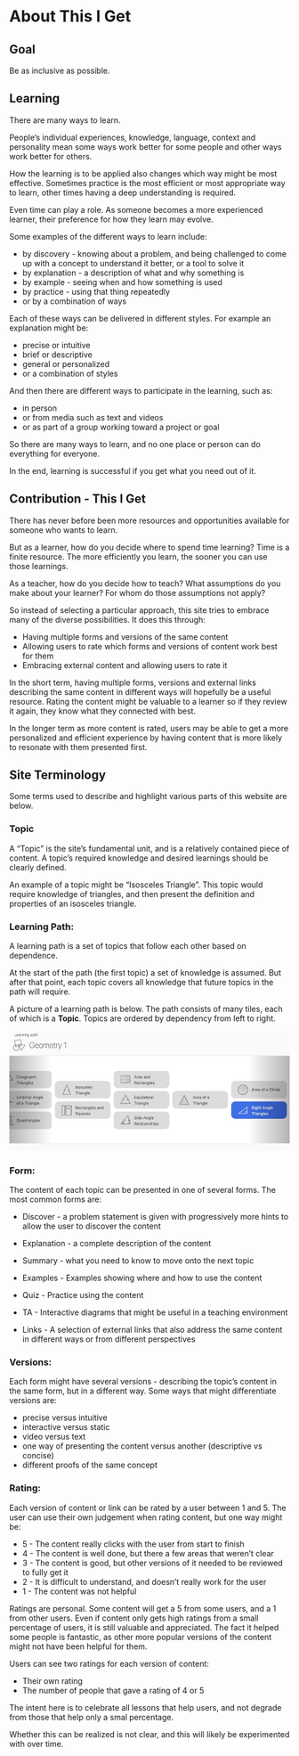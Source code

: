 # About This I Get

## Goal

Be as inclusive as possible.

## Learning
There are many ways to learn.

People’s individual experiences, knowledge, language, context and personality mean some ways work better for some people and other ways work better for others.

How the learning is to be applied also changes which way might be most effective. Sometimes practice is the most efficient or most appropriate way to learn, other times having a deep understanding is required.

Even time can play a role. As someone becomes a more experienced learner, their preference for how they learn may evolve.

Some examples of the different ways to learn include:

* by discovery - knowing about a problem, and being challenged to come up with a concept to understand it better, or a tool to solve it
* by explanation - a description of what and why something is
* by example - seeing when and how something is used
* by practice - using that thing repeatedly
* or by a combination of ways

Each of these ways can be delivered in different styles. For example an explanation might be:

* precise or intuitive
* brief or descriptive
* general or personalized
* or a combination of styles

And then there are different ways to participate in the learning, such as:

* in person
* or from media such as text and videos
* or as part of a group working toward a project or goal

So there are many ways to learn, and no one place or person can do everything for everyone.

In the end, learning is successful if you get what you need out of it.


## Contribution - This I Get

There has never before been more resources and opportunities available for someone who wants to learn.

But as a learner, how do you decide where to spend time learning? Time is a finite resource. The more efficiently you learn, the sooner you can use those learnings.

As a teacher, how do you decide how to teach? What assumptions do you make about your learner? For whom do those assumptions not apply?

So instead of selecting a particular approach, this site tries to embrace many of the diverse possibilities. It does this through:

* Having multiple forms and versions of the same content
* Allowing users to rate which forms and versions of content work best for them
* Embracing external content and allowing users to rate it

In the short term, having multiple forms, versions and external links describing the same content in different ways will hopefully be a useful resource. Rating the content might be valuable to a learner so if they review it again, they know what they connected with best.

In the longer term as more content is rated, users may be able to get a more personalized and efficient experience by having content that is more likely to resonate with them presented first.


## Site Terminology

Some terms used to describe and highlight various parts of this website are below.

### Topic
A “Topic” is the site’s fundamental unit, and is a relatively contained piece of content. A topic’s required knowledge and desired learnings should be clearly defined.

An example of a topic might be “Isosceles Triangle”. This topic would require knowledge of triangles, and then present the definition and properties of an isosceles triangle.

### Learning Path:
A learning path is a set of topics that follow each other based on dependence.

At the start of the path (the first topic) a set of knowledge is assumed. But after that point, each topic covers all knowledge that future topics in the path will require.

A picture of a learning path is below. The path consists of many tiles, each of which is a **Topic**. Topics are ordered by dependency from left to right.

![](./learning-path.jpg)

### Form:
The content of each topic can be presented in one of several forms. The most common forms are:

* Discover - a problem statement is given with progressively more hints to allow the user to discover the content

* Explanation - a complete description of the content
* Summary - what you need to know to move onto the next topic
* Examples - Examples showing where and how to use the content
* Quiz - Practice using the content
* TA - Interactive diagrams that might be useful in a teaching environment
* Links - A selection of external links that also address the same content in different ways or from different perspectives

### Versions:
Each form might have several versions - describing the topic’s content in the same form, but in a different way. Some ways that might differentiate versions are:

* precise versus intuitive
* interactive versus static
* video versus text
* one way of presenting the content versus another (descriptive vs concise)
* different proofs of the same concept

### Rating:
Each version of content or link can be rated by a user between 1 and 5. The user can use their own judgement when rating content, but one way might be:
* 5 - The content really clicks with the user from start to finish
* 4 - The content is well done, but there a few areas that weren’t clear
* 3 - The content is good, but other versions of it needed to be reviewed to fully get it
* 2 - It is difficult to understand, and doesn’t really work for the user
* 1 - The content was not helpful

Ratings are personal. Some content will get a 5 from some users, and a 1 from other users. Even if content only gets high ratings from a small percentage of users, it is still valuable and appreciated. The fact it helped some people is fantastic, as other more popular versions of the content might not have been helpful for them.

Users can see two ratings for each version of content:
* Their own rating
* The number of people that gave a rating of 4 or 5

The intent here is to celebrate all lessons that help users, and not degrade from those that help only a smal percentage.

Whether this can be realized is not clear, and this will likely be experimented with over time.

